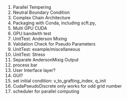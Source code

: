 1. Parallel Tempering
2. Neutral Boundary Condition
5. Complex Chain Architecture
6. Packaging with Conda, including scft.py,
7. Multi GPU CUDA
8. GPU bandwith test
9. UnitTest: Anderson Mixing
10. Validation Check for Pseudo Parameters
11. UnitTest: example/miscellaneous
12. UnitTest: Stress
13. Separate AndersonMixig Output
16. process bar
19. User Interface layer?
20. GUI?
21. set initial condition: v_to_grafting_index, q_init
22. CudaPseudoDiscrete only works for odd grid number
23. scheduler for parallel computing